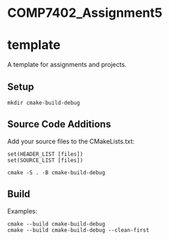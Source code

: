 # COMP7402_Assignment5

# template
A template for assignments and projects.
## Setup
```
mkdir cmake-build-debug
```

## Source Code Additions
Add your source files to the CMakeLists.txt:

```
set(HEADER_LIST [files])
set(SOURCE_LIST [files])
```

```
cmake -S . -B cmake-build-debug
```

## Build 
Examples:
```
cmake --build cmake-build-debug
cmake --build cmake-build-debug --clean-first
```
